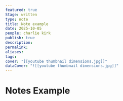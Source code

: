 ```yaml
---
featured: true
Stage: written
type: note
title: Note example
date: 2025-10-05
people: charlie kirk
publish: true
description:
permalink:
aliases:
tags:
cover: "[[youtube thumbnail dimensions.jpg]]"
dataCover: "![[youtube thumbnail dimensions.jpg]]"
---
```

# Notes Example





